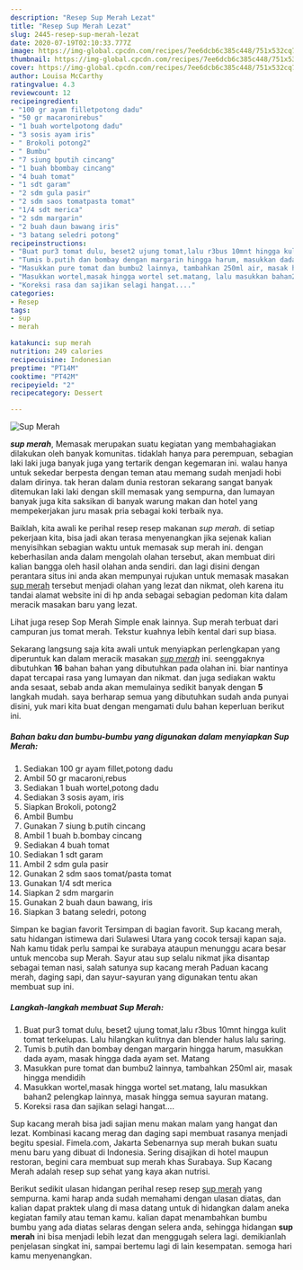 ```yaml
---
description: "Resep Sup Merah Lezat"
title: "Resep Sup Merah Lezat"
slug: 2445-resep-sup-merah-lezat
date: 2020-07-19T02:10:33.777Z
image: https://img-global.cpcdn.com/recipes/7ee6dcb6c385c448/751x532cq70/sup-merah-foto-resep-utama.jpg
thumbnail: https://img-global.cpcdn.com/recipes/7ee6dcb6c385c448/751x532cq70/sup-merah-foto-resep-utama.jpg
cover: https://img-global.cpcdn.com/recipes/7ee6dcb6c385c448/751x532cq70/sup-merah-foto-resep-utama.jpg
author: Louisa McCarthy
ratingvalue: 4.3
reviewcount: 12
recipeingredient:
- "100 gr ayam filletpotong dadu"
- "50 gr macaronirebus"
- "1 buah wortelpotong dadu"
- "3 sosis ayam iris"
- " Brokoli potong2"
- " Bumbu"
- "7 siung bputih cincang"
- "1 buah bbombay cincang"
- "4 buah tomat"
- "1 sdt garam"
- "2 sdm gula pasir"
- "2 sdm saos tomatpasta tomat"
- "1/4 sdt merica"
- "2 sdm margarin"
- "2 buah daun bawang iris"
- "3 batang seledri potong"
recipeinstructions:
- "Buat pur3 tomat dulu, beset2 ujung tomat,lalu r3bus 10mnt hingga kulit tomat terkelupas. Lalu hilangkan kulitnya dan blender halus lalu saring."
- "Tumis b.putih dan bombay dengan margarin hingga harum, masukkan dada ayam, masak hingga dada ayam set. Matang"
- "Masukkan pure tomat dan bumbu2 lainnya, tambahkan 250ml air, masak hingga mendidih"
- "Masukkan wortel,masak hingga wortel set.matang, lalu masukkan bahan2 pelengkap lainnya, masak hingga semua sayuran matang."
- "Koreksi rasa dan sajikan selagi hangat...."
categories:
- Resep
tags:
- sup
- merah

katakunci: sup merah 
nutrition: 249 calories
recipecuisine: Indonesian
preptime: "PT14M"
cooktime: "PT42M"
recipeyield: "2"
recipecategory: Dessert

---
```



![Sup Merah](https://img-global.cpcdn.com/recipes/7ee6dcb6c385c448/751x532cq70/sup-merah-foto-resep-utama.jpg)

<b><i>sup merah</i></b>, Memasak merupakan suatu kegiatan yang membahagiakan dilakukan oleh banyak komunitas. tidaklah hanya para perempuan, sebagian laki laki juga banyak juga yang tertarik dengan kegemaran ini. walau hanya untuk sekedar berpesta dengan teman atau memang sudah menjadi hobi dalam dirinya. tak heran dalam dunia restoran sekarang sangat banyak ditemukan laki laki dengan skill memasak yang sempurna, dan lumayan banyak juga kita saksikan di banyak warung makan dan hotel yang mempekerjakan juru masak pria sebagai koki terbaik nya.

Baiklah, kita awali ke perihal resep resep makanan <i>sup merah</i>. di setiap pekerjaan kita, bisa jadi akan terasa menyenangkan jika sejenak kalian menyisihkan sebagian waktu untuk memasak sup merah ini. dengan keberhasilan anda dalam mengolah olahan tersebut, akan membuat diri kalian bangga oleh hasil olahan anda sendiri. dan lagi disini dengan perantara situs ini anda akan mempunyai rujukan untuk memasak masakan <u>sup merah</u> tersebut menjadi olahan yang lezat dan nikmat, oleh karena itu tandai alamat website ini di hp anda sebagai sebagian pedoman kita dalam meracik masakan baru yang lezat.

Lihat juga resep Sop Merah Simple enak lainnya. Sup merah terbuat dari campuran jus tomat merah. Tekstur kuahnya lebih kental dari sup biasa.


Sekarang langsung saja kita awali untuk menyiapkan perlengkapan yang diperuntuk kan dalam meracik masakan <u><i>sup merah</i></u> ini. seenggaknya dibutuhkan <b>16</b> bahan bahan yang dibutuhkan pada olahan ini. biar nantinya dapat tercapai rasa yang lumayan dan nikmat. dan juga sediakan waktu anda sesaat, sebab anda akan memulainya sedikit banyak dengan <b>5</b> langkah mudah. saya berharap semua yang dibutuhkan sudah anda punyai disini, yuk mari kita buat dengan mengamati dulu bahan keperluan berikut ini.

<!--inarticleads1-->

##### Bahan baku dan bumbu-bumbu yang digunakan dalam menyiapkan Sup Merah:

1. Sediakan 100 gr ayam fillet,potong dadu
1. Ambil 50 gr macaroni,rebus
1. Sediakan 1 buah wortel,potong dadu
1. Sediakan 3 sosis ayam, iris
1. Siapkan  Brokoli, potong2
1. Ambil  Bumbu
1. Gunakan 7 siung b.putih cincang
1. Ambil 1 buah b.bombay cincang
1. Sediakan 4 buah tomat
1. Sediakan 1 sdt garam
1. Ambil 2 sdm gula pasir
1. Gunakan 2 sdm saos tomat/pasta tomat
1. Gunakan 1/4 sdt merica
1. Siapkan 2 sdm margarin
1. Gunakan 2 buah daun bawang, iris
1. Siapkan 3 batang seledri, potong


Simpan ke bagian favorit Tersimpan di bagian favorit. Sup kacang merah, satu hidangan istimewa dari Sulawesi Utara yang cocok tersaji kapan saja. Nah kamu tidak perlu sampai ke surabaya ataupun menunggu acara besar untuk mencoba sup Merah. Sayur atau sup selalu nikmat jika disantap sebagai teman nasi, salah satunya sup kacang merah Paduan kacang merah, daging sapi, dan sayur-sayuran yang digunakan tentu akan membuat sup ini. 

<!--inarticleads2-->

##### Langkah-langkah membuat Sup Merah:

1. Buat pur3 tomat dulu, beset2 ujung tomat,lalu r3bus 10mnt hingga kulit tomat terkelupas. Lalu hilangkan kulitnya dan blender halus lalu saring.
1. Tumis b.putih dan bombay dengan margarin hingga harum, masukkan dada ayam, masak hingga dada ayam set. Matang
1. Masukkan pure tomat dan bumbu2 lainnya, tambahkan 250ml air, masak hingga mendidih
1. Masukkan wortel,masak hingga wortel set.matang, lalu masukkan bahan2 pelengkap lainnya, masak hingga semua sayuran matang.
1. Koreksi rasa dan sajikan selagi hangat....


Sup kacang merah bisa jadi sajian menu makan malam yang hangat dan lezat. Kombinasi kacang merag dan daging sapi membuat rasanya menjadi begitu spesial. Fimela.com, Jakarta Sebenarnya sup merah bukan suatu menu baru yang dibuat di Indonesia. Sering disajikan di hotel maupun restoran, begini cara membuat sup merah khas Surabaya. Sup Kacang Merah adalah resep sup sehat yang kaya akan nutrisi. 

Berikut sedikit ulasan hidangan perihal resep resep <u>sup merah</u> yang sempurna. kami harap anda sudah memahami dengan ulasan diatas, dan kalian dapat praktek ulang di masa datang untuk di hidangkan dalam aneka kegiatan family atau teman kamu. kalian dapat menambahkan bumbu bumbu yang ada diatas selaras dengan selera anda, sehingga hidangan <b>sup merah</b> ini bisa menjadi lebih lezat dan menggugah selera lagi. demikianlah penjelasan singkat ini, sampai bertemu lagi di lain kesempatan. semoga hari kamu menyenangkan.

